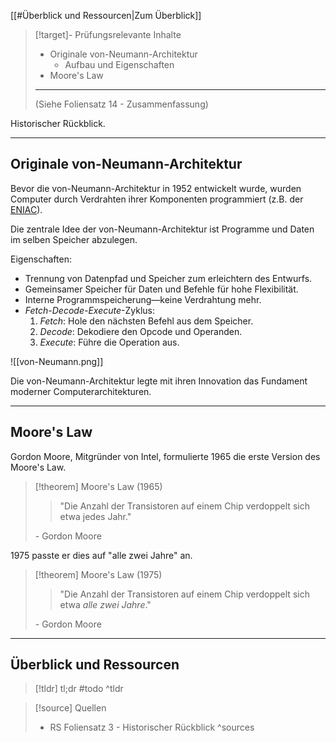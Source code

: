 [[#Überblick und Ressourcen|Zum Überblick]]

>[!target]- Prüfungsrelevante Inhalte
>- Originale von-Neumann-Architektur
>	- Aufbau und Eigenschaften
>- Moore's Law
>
>---
>
>(Siehe Foliensatz 14 - Zusammenfassung)

Historischer Rückblick.

---
## Originale von-Neumann-Architektur

Bevor die von-Neumann-Architektur in 1952 entwickelt wurde, wurden Computer durch Verdrahten ihrer Komponenten programmiert (z.B. der [ENIAC](https://de.wikipedia.org/wiki/ENIAC)).

Die zentrale Idee der von-Neumann-Architektur ist Programme und Daten im selben Speicher abzulegen.

Eigenschaften:

- Trennung von Datenpfad und Speicher zum erleichtern des Entwurfs.
- Gemeinsamer Speicher für Daten und Befehle für hohe Flexibilität.
- Interne Programmspeicherung—keine Verdrahtung mehr.
- *Fetch-Decode-Execute*-Zyklus:
	1. *Fetch*: Hole den nächsten Befehl aus dem Speicher.
	2. *Decode*: Dekodiere den Opcode und Operanden.
	3. *Execute*: Führe die Operation aus.

![[von-Neumann.png]]

Die von-Neumann-Architektur legte mit ihren Innovation das Fundament moderner Computerarchitekturen.

---
## Moore's Law

Gordon Moore, Mitgründer von Intel, formulierte 1965 die erste Version des Moore's Law.

>[!theorem] Moore's Law (1965)
>>"Die Anzahl der Transistoren auf einem Chip verdoppelt sich etwa jedes Jahr."
>
>\- Gordon Moore

1975 passte er dies auf "alle zwei Jahre" an.

>[!theorem] Moore's Law (1975)
>>"Die Anzahl der Transistoren auf einem Chip verdoppelt sich etwa *alle zwei Jahre*."
>
>\- Gordon Moore

---
## Überblick und Ressourcen

>[!tldr] tl;dr
>#todo
>^tldr

>[!source] Quellen
>- RS Foliensatz 3 - Historischer Rückblick
>^sources
